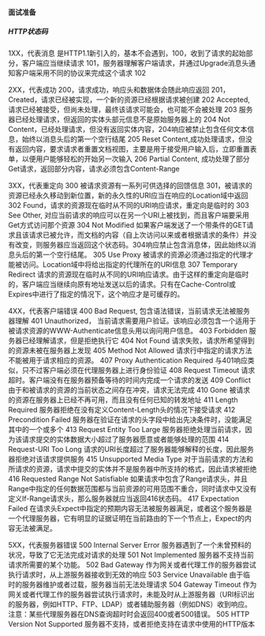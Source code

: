 #### 面试准备

##### HTTP状态码

1XX，代表消息
是HTTP1.1新引入的，基本不会遇到，100，收到了请求的起始部分，客户端应当继续请求
101，服务器理解客户端请求，并通过Upgrade消息头通知客户端采用不同的协议来完成这个请求
102

2XX，代表成功
200，请求成功，响应头和数据体会随此响应返回
201， Created，请求已经被实现，一个新的资源已经根据请求被创建
202 Accepted, 请求已经被接受，但尚未处理，最终该请求可能会，也可能不会被处理
203 服务器已经处理请求，但返回的实体头部元信息不是原始服务器上的
204 Not Content，已经处理请求，但没有返回实体内容，204响应被禁止包含任何文本信息，始终以消息头后的第一个空行结尾
205 Reset Content,成功处理请求，但没有返回内容，要求请求者重置文档视图，主要是用于接受用户输入后，立即重置表单，以便用户能够轻松的开始另一次输入
206 Partial Content, 成功处理了部分Get请求，返回部分内容，请求必须包含Content-Range

3XX，代表重定向
300 被请求资源有一系列可供选择的回馈信息
301，被请求的资源已经永久移动到新位置，新的永久性的URI应当在响应的Location域中返回
302 Found，请求的资源现在临时从不同的URI响应请求，重定向是临时的
303 See Other, 对应当前请求的响应可以在另一个URI上被找到，而且客户端要采用Get方式访问那个资源
304 Not Modified 如果客户端发送了一个带条件的GET请求且该请求已被允许，而文档的内容（自上次访问以来或者根据请求的条件）并没有改变，则服务器应当返回这个状态码。304响应禁止包含消息体，因此始终以消息头后的第一个空行结尾。
305 Use Proxy
被请求的资源必须通过指定的代理才能被访问。Location域中将给出指定的代理所在的URI信息
307 Temporary Redirect
请求的资源现在临时从不同的URI响应请求。由于这样的重定向是临时的，客户端应当继续向原有地址发送以后的请求。只有在Cache-Control或Expires中进行了指定的情况下，这个响应才是可缓存的。

4XX，代表客户端错误
400 Bad Request, 包含语法错误，当前请求无法被服务器理解
401 Unauthorized， 当前请求需要用户验证。该响应必须包含一个适用于被请求资源的WWW-Authenticate信息头用以询问用户信息。
403 Forbidden 服务器已经理解请求，但是拒绝执行它
404 Not Found 请求失败，请求所希望得到的资源未被在服务器上发现
405 Method Not Allowed 请求行中指定的请求方法不能被用于请求相应的资源。
407 Proxy Authentication Required 与401响应类似，只不过客户端必须在代理服务器上进行身份验证
408 Request Timeout
请求超时。客户端没有在服务器预备等待的时间内完成一个请求的发送
409 Conflict
由于和被请求的资源的当前状态之间存在冲突，请求无法完成
410 Gone
被请求的资源在服务器上已经不再可用，而且没有任何已知的转发地址
411 Length Required
服务器拒绝在没有定义Content-Length头的情况下接受请求
412 Precondition Failed
服务器在验证在请求的头字段中给出先决条件时，没能满足其中的一个或多个
413 Request Entity Too Large
服务器拒绝处理当前请求，因为该请求提交的实体数据大小超过了服务器愿意或者能够处理的范围
414 Request-URI Too Long
请求的URI长度超过了服务器能够解释的长度，因此服务器拒绝对该请求提供服务
415 Unsupported Media Type
对于当前请求的方法和所请求的资源，请求中提交的实体并不是服务器中所支持的格式，因此请求被拒绝
416 Requested Range Not Satisfiable
如果请求中包含了Range请求头，并且Range中指定的任何数据范围都与当前资源的可用范围不重合，同时请求中又没有定义If-Range请求头，那么服务器就应当返回416状态码。
417 Expectation Failed
在请求头Expect中指定的预期内容无法被服务器满足，或者这个服务器是一个代理服务器，它有明显的证据证明在当前路由的下一个节点上，Expect的内容无法被满足。


5XX，代表服务器错误
500 Internal Server Error
服务器遇到了一个未曾预料的状况，导致了它无法完成对请求的处理
501 Not Implemented
服务器不支持当前请求所需要的某个功能。
502 Bad Gateway
作为网关或者代理工作的服务器尝试执行请求时，从上游服务器接收到无效的响应
503 Service Unavailable
由于临时的服务器维护或者过载，服务器当前无法处理请求
504 Gateway Timeout
作为网关或者代理工作的服务器尝试执行请求时，未能及时从上游服务器（URI标识出的服务器，例如HTTP、FTP、LDAP）或者辅助服务器（例如DNS）收到响应。
注意：某些代理服务器在DNS查询超时时会返回400或者500错误。
505 HTTP Version Not Supported
服务器不支持，或者拒绝支持在请求中使用的HTTP版本
